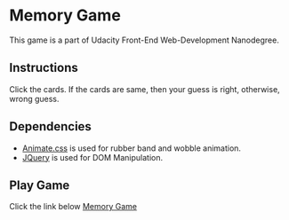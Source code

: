 # Memory Game

This game is a part of Udacity Front-End Web-Development Nanodegree.

## Instructions

Click the cards. If the cards are same, then your guess is right, otherwise, wrong guess.

## Dependencies
* [Animate.css](https://daneden.github.io/animate.css/) is used for rubber band and wobble animation.
* [JQuery](http://jquery.com/) is used for DOM Manipulation.
## Play Game 
Click the link below
[Memory Game](https://amolsb.github.io/memorygame/)
